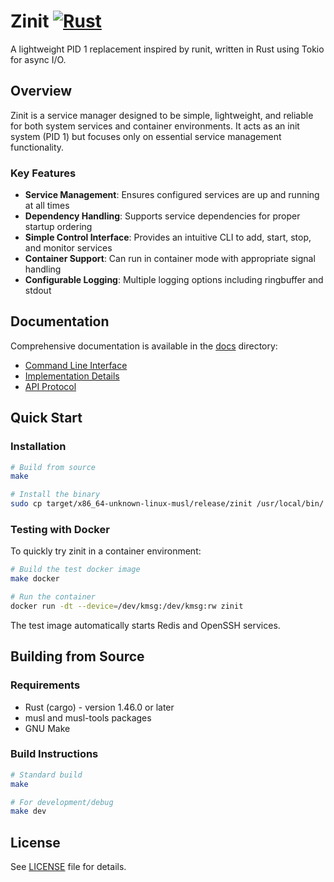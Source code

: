 # Zinit [![Rust](https://github.com/threefoldtech/zinit/actions/workflows/rust.yml/badge.svg)](https://github.com/threefoldtech/zinit/actions/workflows/rust.yml)

A lightweight PID 1 replacement inspired by runit, written in Rust using Tokio for async I/O.

## Overview

Zinit is a service manager designed to be simple, lightweight, and reliable for both system services and container environments. It acts as an init system (PID 1) but focuses only on essential service management functionality.

### Key Features

- **Service Management**: Ensures configured services are up and running at all times
- **Dependency Handling**: Supports service dependencies for proper startup ordering
- **Simple Control Interface**: Provides an intuitive CLI to add, start, stop, and monitor services
- **Container Support**: Can run in container mode with appropriate signal handling
- **Configurable Logging**: Multiple logging options including ringbuffer and stdout

## Documentation

Comprehensive documentation is available in the [docs](docs) directory:

- [Command Line Interface](docs/README.md)
- [Implementation Details](docs/implementation.md)
- [API Protocol](docs/protocol.md)

## Quick Start

### Installation

```bash
# Build from source
make

# Install the binary
sudo cp target/x86_64-unknown-linux-musl/release/zinit /usr/local/bin/
```

### Testing with Docker

To quickly try zinit in a container environment:

```bash
# Build the test docker image
make docker

# Run the container
docker run -dt --device=/dev/kmsg:/dev/kmsg:rw zinit
```

The test image automatically starts Redis and OpenSSH services.

## Building from Source

### Requirements

- Rust (cargo) - version 1.46.0 or later
- musl and musl-tools packages
- GNU Make

### Build Instructions

```bash
# Standard build
make

# For development/debug
make dev
```

## License

See [LICENSE](LICENSE) file for details.
